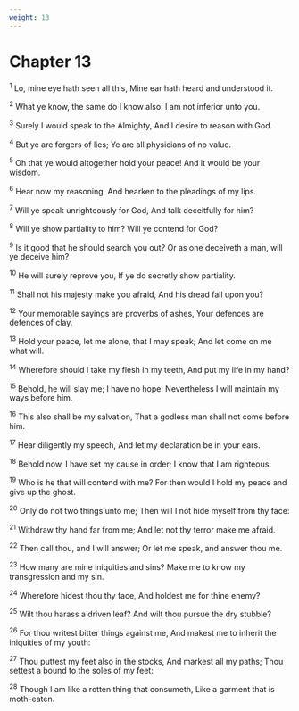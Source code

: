 ```yaml
---
weight: 13
---
```


# Chapter 13

<sup>1</sup> Lo, mine eye hath seen all this, Mine ear hath heard and understood it. 

<sup>2</sup> What ye know, the same do I know also: I am not inferior unto you. 

<sup>3</sup> Surely I would speak to the Almighty, And I desire to reason with God. 

<sup>4</sup> But ye are forgers of lies; Ye are all physicians of no value. 

<sup>5</sup> Oh that ye would altogether hold your peace! And it would be your wisdom. 

<sup>6</sup> Hear now my reasoning, And hearken to the pleadings of my lips. 

<sup>7</sup> Will ye speak unrighteously for God, And talk deceitfully for him? 

<sup>8</sup> Will ye show partiality to him? Will ye contend for God? 

<sup>9</sup> Is it good that he should search you out? Or as one deceiveth a man, will ye deceive him? 

<sup>10</sup> He will surely reprove you, If ye do secretly show partiality. 

<sup>11</sup> Shall not his majesty make you afraid, And his dread fall upon you? 

<sup>12</sup> Your memorable sayings are proverbs of ashes, Your defences are defences of clay. 

<sup>13</sup> Hold your peace, let me alone, that I may speak; And let come on me what will. 

<sup>14</sup> Wherefore should I take my flesh in my teeth, And put my life in my hand? 

<sup>15</sup> Behold, he will slay me; I have no hope: Nevertheless I will maintain my ways before him. 

<sup>16</sup> This also shall be my salvation, That a godless man shall not come before him. 

<sup>17</sup> Hear diligently my speech, And let my declaration be in your ears. 

<sup>18</sup> Behold now, I have set my cause in order; I know that I am righteous. 

<sup>19</sup> Who is he that will contend with me? For then would I hold my peace and give up the ghost. 

<sup>20</sup> Only do not two things unto me; Then will I not hide myself from thy face: 

<sup>21</sup> Withdraw thy hand far from me; And let not thy terror make me afraid. 

<sup>22</sup> Then call thou, and I will answer; Or let me speak, and answer thou me. 

<sup>23</sup> How many are mine iniquities and sins? Make me to know my transgression and my sin. 

<sup>24</sup> Wherefore hidest thou thy face, And holdest me for thine enemy? 

<sup>25</sup> Wilt thou harass a driven leaf? And wilt thou pursue the dry stubble? 

<sup>26</sup> For thou writest bitter things against me, And makest me to inherit the iniquities of my youth: 

<sup>27</sup> Thou puttest my feet also in the stocks, And markest all my paths; Thou settest a bound to the soles of my feet: 

<sup>28</sup> Though I am like a rotten thing that consumeth, Like a garment that is moth-eaten. 


